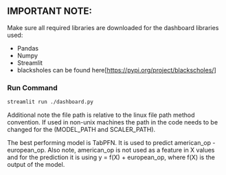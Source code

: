 ## IMPORTANT NOTE:
Make sure all required libraries are downloaded for the dashboard libraries used:
- Pandas
- Numpy
- Streamlit
- blacksholes can be found here[https://pypi.org/project/blackscholes/]

### Run Command
```bash
streamlit run ./dashboard.py
```

Additional note the file path is relative to the linux file path method convention. If used in non-unix machines the path in the code needs to be changed for the (MODEL_PATH and SCALER_PATH).

The best performing model is TabPFN. It is used to predict american_op - european_op. Also note, american_op is not used as a feature in X values and for the prediction it is using y = f(X) + european_op, where f(X) is the output of the model.
